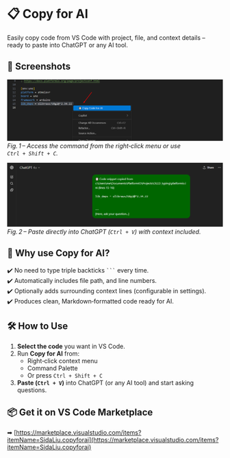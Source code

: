 # 📋 Copy for AI 

Easily copy code from VS Code with project, file, and context details – ready to paste into ChatGPT or any AI tool.  

## 📸 Screenshots

![Right-click menu](./images/right_click.png)  
*Fig. 1 – Access the command from the right‑click menu or use `Ctrl + Shift + C`.*  

![Pasting into ChatGPT](./images/paste_to_chatgpt.png)  
*Fig. 2 – Paste directly into ChatGPT (`Ctrl + V`) with context included.*  

## 🚀 Why use Copy for AI?  
✔️ No need to type triple backticks ` ``` ` every time.  
✔️ Automatically includes file path, and line numbers.  
✔️ Optionally adds surrounding context lines (configurable in settings).  
✔️ Produces clean, Markdown‑formatted code ready for AI.  

## 🛠 How to Use  
1. **Select the code** you want in VS Code.  
2. Run **Copy for AI** from:  
   - Right‑click context menu  
   - Command Palette  
   - Or press `Ctrl + Shift + C`  
3. **Paste (`Ctrl + V`)** into ChatGPT (or any AI tool) and start asking questions.  

## 📦 Get it on VS Code Marketplace 

➡ [https://marketplace.visualstudio.com/items?itemName=SidaLiu.copyforai](https://marketplace.visualstudio.com/items?itemName=SidaLiu.copyforai)